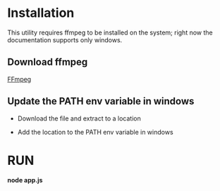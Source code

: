 # Installation

This utility requires ffmpeg to be installed on the system; right now the documentation
supports only windows.

## Download ffmpeg

[FFmpeg]('https://ffmpeg.zeranoe.com/builds/')

## Update the PATH env variable in windows

- Download the file and extract to a location

- Add the location to the PATH env variable in windows

# RUN

**node app.js**
